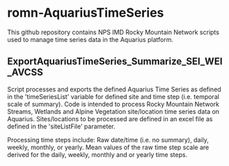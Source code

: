 # romn-AquariusTimeSeries
This github repository contains NPS IMD Rocky Mountain Network scripts used to manage time series data in the Aquarius platform.


## ExportAquariusTimeSeries_Summarize_SEI_WEI_AVCSS
Script processes and exports the defined Aquarius Time Series as defined in the 'timeSeriesList' variable for defined site and time step (i.e. temporal scale of summary).
Code is intended to process Rocky Mountain Network Streams, Wetlands and Alpine Vegetation site/location time series data on Aquarius.  Sites/locations to be processed are defined in an excel file as defined in the 'siteListFile' parameter.

Processing time steps include: Raw date/time (i.e. no summary), daily, weekly, monthly, or yearly.
Mean values of the raw time step scale are derived for the daily, weekly, monthly and or yearly time steps.
